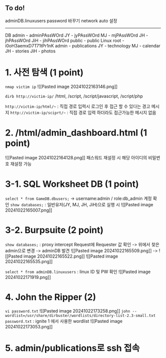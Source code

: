 ## To do!
adminDB.linuxusers password 바꾸기
network auto 설정

---
DB
	admin - adminPAssWOrd
	JY - jyPAssWOrd
	MJ - mjPAssWOrd
	JH - jhPAssWOrd
	JiH - jihPAssWOrd
	public - public
Linux
	root - i0oH3aemxD7T71tPr1nK
	admin - publications
	JY - technology
	MJ - calendar
	JH - stories
	JiH - photos

# 1. 사전 탐색 (1 point)
`nmap victim ip`
![[Pasted image 20241022163146.png]]

`dirb http://victim-ip/`
	/html, /script, /script/javascript, /script/php

`http://victim-ip/html/~` : 직접 경로 입력시 로그인 후 접근 할 수 있다는 경고 메시지
`http://victim-ip/sciprt/~` : 직접 경로 입력 하더라도 접근가능한 메시지 없음

# 2. /html/admin_dashboard.html (1 point)
![[Pasted image 20241022164128.png]]
패스워드 재설정 시 해당 아이디의 비밀번호 재설정 가능

# 3-1. SQL Worksheet DB (1 point)
`select * from GameDB.dbusers;` -> username:admin / role:db_admin 계정 확인
`show databases;` : 일반유저(JY, MJ, JH, JiH)으로 실행 시
	![[Pasted image 20241022165007.png]]

# 3-2. Burpsuite (2 point)
`show databases;` : proxy intercept Request에 Requester 값 확인 -> 위에서 찾은 admin으로 변경 -> adminDB 발견
	![[Pasted image 20241022165509.png]] -> ![[Pasted image 20241022165522.png]]
	![[Pasted image 20241022165535.png]]

`select * from adminDB.linuxusers` : linux ID 및 PW 확인
	![[Pasted image 20241022171919.png]]

# 4. John the Ripper (2)
`vi password.txt`
	![[Pasted image 20241022173258.png]]
`john --wordlist=/usr/share/dirbuster/wordlists/directory-list-2.3-small.txt password.txt` : ignite 1 에서 사용한 wordlist
	![[Pasted image 20241022173053.png]]

# 5. admin/publications로 ssh 접속